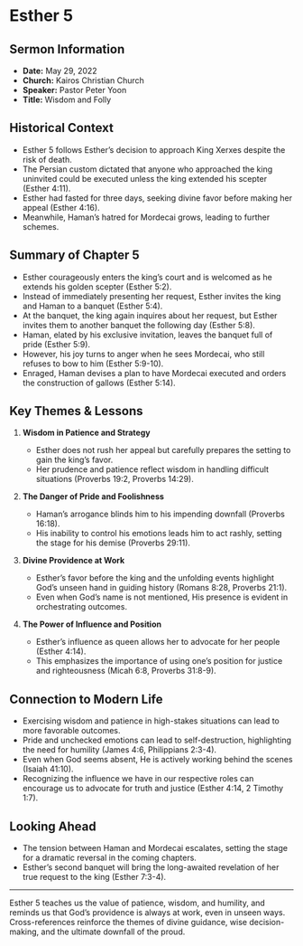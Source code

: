# Esther 5

## Sermon Information
- **Date:** May 29, 2022
- **Church:** Kairos Christian Church
- **Speaker:** Pastor Peter Yoon
- **Title:** Wisdom and Folly

## Historical Context
- Esther 5 follows Esther’s decision to approach King Xerxes despite the risk of death.
- The Persian custom dictated that anyone who approached the king uninvited could be executed unless the king extended his scepter (Esther 4:11).
- Esther had fasted for three days, seeking divine favor before making her appeal (Esther 4:16).
- Meanwhile, Haman’s hatred for Mordecai grows, leading to further schemes.

## Summary of Chapter 5
- Esther courageously enters the king’s court and is welcomed as he extends his golden scepter (Esther 5:2).
- Instead of immediately presenting her request, Esther invites the king and Haman to a banquet (Esther 5:4).
- At the banquet, the king again inquires about her request, but Esther invites them to another banquet the following day (Esther 5:8).
- Haman, elated by his exclusive invitation, leaves the banquet full of pride (Esther 5:9).
- However, his joy turns to anger when he sees Mordecai, who still refuses to bow to him (Esther 5:9-10).
- Enraged, Haman devises a plan to have Mordecai executed and orders the construction of gallows (Esther 5:14).

## Key Themes & Lessons
1. **Wisdom in Patience and Strategy**
   - Esther does not rush her appeal but carefully prepares the setting to gain the king’s favor.
   - Her prudence and patience reflect wisdom in handling difficult situations (Proverbs 19:2, Proverbs 14:29).
   
2. **The Danger of Pride and Foolishness**
   - Haman’s arrogance blinds him to his impending downfall (Proverbs 16:18).
   - His inability to control his emotions leads him to act rashly, setting the stage for his demise (Proverbs 29:11).
   
3. **Divine Providence at Work**
   - Esther’s favor before the king and the unfolding events highlight God’s unseen hand in guiding history (Romans 8:28, Proverbs 21:1).
   - Even when God’s name is not mentioned, His presence is evident in orchestrating outcomes.
   
4. **The Power of Influence and Position**
   - Esther’s influence as queen allows her to advocate for her people (Esther 4:14).
   - This emphasizes the importance of using one’s position for justice and righteousness (Micah 6:8, Proverbs 31:8-9).

## Connection to Modern Life
- Exercising wisdom and patience in high-stakes situations can lead to more favorable outcomes.
- Pride and unchecked emotions can lead to self-destruction, highlighting the need for humility (James 4:6, Philippians 2:3-4).
- Even when God seems absent, He is actively working behind the scenes (Isaiah 41:10).
- Recognizing the influence we have in our respective roles can encourage us to advocate for truth and justice (Esther 4:14, 2 Timothy 1:7).

## Looking Ahead
- The tension between Haman and Mordecai escalates, setting the stage for a dramatic reversal in the coming chapters.
- Esther’s second banquet will bring the long-awaited revelation of her true request to the king (Esther 7:3-4).

---

Esther 5 teaches us the value of patience, wisdom, and humility, and reminds us that God’s providence is always at work, even in unseen ways. Cross-references reinforce the themes of divine guidance, wise decision-making, and the ultimate downfall of the proud.
